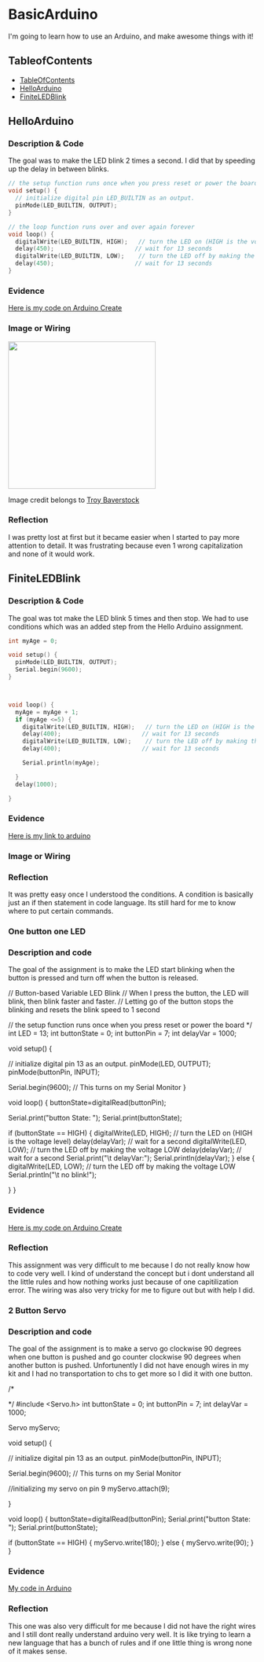 # BasicArduino
I'm going to learn how to use an Arduino, and make awesome things with it!


## TableofContents
* [TableOfContents](#TableOfContents)
* [HelloArduino](#HelloArduino)
* [FiniteLEDBlink](#FiniteLEDBlink)

## HelloArduino

### Description & Code
The goal was to make the LED blink 2 times a second.  I did that by speeding up the delay in between blinks.
```C++
// the setup function runs once when you press reset or power the board
void setup() {
  // initialize digital pin LED_BUILTIN as an output.
  pinMode(LED_BUILTIN, OUTPUT);
}

// the loop function runs over and over again forever
void loop() {
  digitalWrite(LED_BUILTIN, HIGH);   // turn the LED on (HIGH is the voltage level)
  delay(450);                       // wait for 13 seconds
  digitalWrite(LED_BUILTIN, LOW);    // turn the LED off by making the voltage LOW
  delay(450);                       // wait for 13 seconds
}

```

### Evidence
[Here is my code on Arduino Create](https://create.arduino.cc/editor/lkuhlma22/0acb39da-2ba7-4df4-badb-d64f4e7550ab)

### Image or Wiring
<img src="http://troybaverstock.com/wp-content/uploads/2019/04/arduino-servo-button-red-green-RGB-LED-wiring-diagram.png" width="300px" /> 

Image credit belongs to [Troy Baverstock](https://troybaverstock.com/learn/fritzing-circuit-diagrams/)

### Reflection
I was pretty lost at first but it became easier when I started to pay more attention to detail.  It was frustrating because even 1 wrong capitalization and none of it would work.
## FiniteLEDBlink

### Description & Code
The goal was tot make the LED blink 5 times and then stop.  We had to use conditions which was an added step from the Hello Arduino assignment.
```C++
int myAge = 0;

void setup() {
  pinMode(LED_BUILTIN, OUTPUT);
  Serial.begin(9600);
}



void loop() {
  myAge = myAge + 1;
  if (myAge <=5) {
    digitalWrite(LED_BUILTIN, HIGH);   // turn the LED on (HIGH is the voltage level)
    delay(400);                       // wait for 13 seconds
    digitalWrite(LED_BUILTIN, LOW);    // turn the LED off by making the voltage LOW
    delay(400);                       // wait for 13 seconds

    Serial.println(myAge);

  }
  delay(1000);

}

```

### Evidence
[Here is my link to arduino](https://create.arduino.cc/editor/lkuhlma22/163be499-bd49-4efe-bfe1-71275229e557)

### Image or Wiring

### Reflection
It was pretty easy once I understood the conditions.  A condition is basically just an if then statement in code language.  Its still hard for me to know where to put certain commands.

### One button one LED

### Description and code
The goal of the assignment is to make the LED start blinking when the button is pressed and turn off when the button is released.  

// Button-based Variable LED Blink
  // When I press the button, the LED will blink, then blink faster and faster.
  // Letting go of the button stops the blinking and resets the blink speed to 1 second

  // the setup function runs once when you press reset or power the board
*/
int LED = 13;
int buttonState = 0;
int buttonPin = 7;
int delayVar = 1000;

void setup() {

  // initialize digital pin 13 as an output.
  pinMode(LED, OUTPUT);
  pinMode(buttonPin, INPUT);

  Serial.begin(9600); // This turns on my Serial Monitor
}

void loop() {
buttonState=digitalRead(buttonPin);

  Serial.print("button State: ");
  Serial.print(buttonState);

  if (buttonState == HIGH) {
    digitalWrite(LED, HIGH);           // turn the LED on (HIGH is the voltage level)
    delay(delayVar);                       // wait for a second
    digitalWrite(LED, LOW);            // turn the LED off by making the voltage LOW
    delay(delayVar);                       // wait for a second
    Serial.print("\t delayVar:");
    Serial.println(delayVar);
  }
  else
  {
    digitalWrite(LED, LOW);            // turn the LED off by making the voltage LOW
    Serial.println("\t no blink!");

  }
}

### Evidence
[Here is my code on Arduino Create](https://create.arduino.cc/editor/lkuhlma22/83988797-7935-4019-b121-39519c29f56f)

### Reflection
This assignment was very difficult to me because I do not really know how to code very well.  I kind of understand the concept but i dont understand all the little rules and how nothing works just because of one capitilization error.  The wiring was also very tricky for me to figure out but with help I did.

### 2 Button Servo

### Description and code
The goal of the assignment is to make a servo go clockwise 90 degrees when one button is pushed and go counter clockwise 90 degrees when another button is pushed.  Unfortunently I did not have enough wires in my kit and I had no transportation to chs to get more so I did it with one button.

/*
  
*/
#include <Servo.h>
int buttonState = 0;
int buttonPin = 7;
int delayVar = 1000;

Servo myServo;

void setup() {

  // initialize digital pin 13 as an output.
  pinMode(buttonPin, INPUT);

  Serial.begin(9600); // This turns on my Serial Monitor

 //initializing my servo on pin 9 
  myServo.attach(9);
  
}

void loop() {
buttonState=digitalRead(buttonPin);
  Serial.print("button State: ");
  Serial.print(buttonState);

  if (buttonState == HIGH) {
    myServo.write(180);
  }
  else
  {
   myServo.write(90);
  }
}

### Evidence
[My code in Arduino](https://create.arduino.cc/editor/lkuhlma22/d7d652f1-dd47-442d-bcd8-caf9c6bf5d56)

### Reflection
This one was also very difficult for me because I did not have the right wires and I still dont really understand arduino very well.  It is like trying to learn a new language that has a bunch of rules and if one little thing is wrong none of it makes sense.
